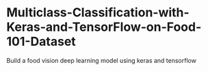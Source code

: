 # Multiclass-Classification-with-Keras-and-TensorFlow-on-Food-101-Dataset
Build a food vision deep learning model using keras and tensorflow
